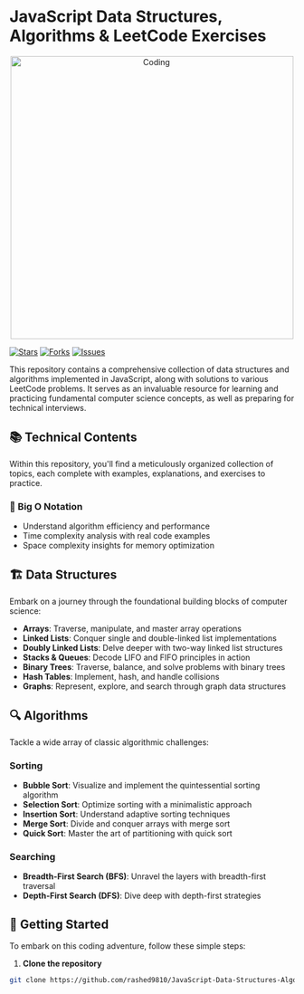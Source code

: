 # JavaScript Data Structures, Algorithms & LeetCode Exercises
<div align="center">
  <img src="https://user-images.githubusercontent.com/42115530/92991630-3f855e00-f4e2-11ea-8f77-52f0d3b97ee2.gif" alt="Coding" width="500">
</div>

[![Stars](https://img.shields.io/github/stars/rashed9810/JavaScript-Data-Structures-Algorithms-LEETCODE-Exercises)](https://github.com/rashed9810/JavaScript-Data-Structures-Algorithms-LEETCODE-Exercises/stargazers)
[![Forks](https://img.shields.io/github/forks/rashed9810/JavaScript-Data-Structures-Algorithms-LEETCODE-Exercises)](https://github.com/rashed9810/JavaScript-Data-Structures-Algorithms-LEETCODE-Exercises/network/members)
[![Issues](https://img.shields.io/github/issues/rashed9810/JavaScript-Data-Structures-Algorithms-LEETCODE-Exercises)](https://github.com/rashed9810/JavaScript-Data-Structures-Algorithms-LEETCODE-Exercises/issues)

This repository contains a comprehensive collection of data structures and algorithms implemented in JavaScript, along with solutions to various LeetCode problems. It serves as an invaluable resource for learning and practicing fundamental computer science concepts, as well as preparing for technical interviews.

## 📚 Technical Contents

Within this repository, you'll find a meticulously organized collection of topics, each complete with examples, explanations, and exercises to practice.

### 🚀 Big O Notation

- Understand algorithm efficiency and performance
- Time complexity analysis with real code examples
- Space complexity insights for memory optimization

## 🏗 Data Structures

Embark on a journey through the foundational building blocks of computer science:

- **Arrays**: Traverse, manipulate, and master array operations
- **Linked Lists**: Conquer single and double-linked list implementations
- **Doubly Linked Lists**: Delve deeper with two-way linked list structures
- **Stacks & Queues**: Decode LIFO and FIFO principles in action
- **Binary Trees**: Traverse, balance, and solve problems with binary trees
- **Hash Tables**: Implement, hash, and handle collisions
- **Graphs**: Represent, explore, and search through graph data structures

## 🔍 Algorithms

Tackle a wide array of classic algorithmic challenges:

### Sorting

- **Bubble Sort**: Visualize and implement the quintessential sorting algorithm
- **Selection Sort**: Optimize sorting with a minimalistic approach
- **Insertion Sort**: Understand adaptive sorting techniques
- **Merge Sort**: Divide and conquer arrays with merge sort
- **Quick Sort**: Master the art of partitioning with quick sort

### Searching

- **Breadth-First Search (BFS)**: Unravel the layers with breadth-first traversal
- **Depth-First Search (DFS)**: Dive deep with depth-first strategies

## 🚀 Getting Started

To embark on this coding adventure, follow these simple steps:

1. **Clone the repository**

```sh
git clone https://github.com/rashed9810/JavaScript-Data-Structures-Algorithms-LEETCODE-Exercises.git
